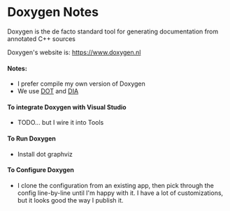 Doxygen Notes
=============

Doxygen is the de facto standard tool for generating documentation from annotated C++ sources

Doxygen's website is:  https://www.doxygen.nl

#### Notes:
   - I prefer compile my own version of Doxygen
   - We use [DOT](https://graphviz.org ) and [DIA](http://dia-installer.de)

#### To integrate Doxygen with Visual Studio
   - TODO... but I wire it into Tools

#### To Run Doxygen
   - Install dot graphviz

#### To Configure Doxygen
   - I clone the configuration from an existing app, then pick through the config
     line-by-line until I'm happy with it.  I have a lot of customizations, but
     it looks good the way I publish it.